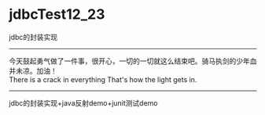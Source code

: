 # jdbcTest12_23
jdbc的封装实现
<hr>
今天鼓起勇气做了一件事，很开心，一切的一切就这么结束吧。骑马执剑的少年血并未凉。加油！<br>
There is a crack in everything 
That's how the light gets in. 
<hr>
jdbc的封装实现+java反射demo+junit测试demo